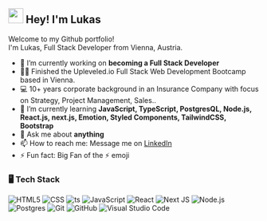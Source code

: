<h2><img src="https://emojis.slackmojis.com/emojis/images/1577305505/7373/hand_wave.gif?1577305505" width="30"/> Hey! I'm Lukas</h2>


<p>Welcome to my Github portfolio! </br> I'm Lukas, Full Stack Developer from Vienna, Austria.
</p>

- 🔭 I’m currently working on **becoming a Full Stack Developer**
- 👨‍🎓 Finished the Upleveled.io Full Stack Web Development Bootcamp based in Vienna.
- 💻 10+ years corporate background in an Insurance Company with focus on Strategy, Project Management, Sales..
- 🌱 I’m currently learning **JavaScript, TypeScript, PostgresQL, Node.js, React.js, next.js, Emotion, Styled Components, TailwindCSS, Bootstrap**
- 💬 Ask me about **anything**
- 📫 How to reach me: Message me on <a href="https://www.linkedin.com/in/prochazka-lukas/">LinkedIn</a>
- ⚡ Fun fact: Big Fan of the :zap: emoji


<h3>🖥️ Tech Stack</h3>

![HTML5](https://img.shields.io/badge/-HTML5-333333?style=flat&logo=HTML5)
![CSS](https://img.shields.io/badge/-CSS-333333?style=flat&logo=CSS3&logoColor=1572B6)
![ts](https://badgen.net/badge/-/TypeScript?icon=typescript&label&labelColor=blue&color=555555)
![JavaScript](https://img.shields.io/badge/-JavaScript-333333?style=flat&logo=javascript)
![React](https://img.shields.io/badge/-React-333333?style=flat&logo=react)
![Next JS](https://img.shields.io/badge/Next-black?style=flat&logo=next.js&logoColor=white)
![Node.js](https://img.shields.io/badge/-Node.js-333333?style=flat&logo=node.js)
![Postgres](https://img.shields.io/badge/postgres-%23316192.svg?style=flat&logo=postgresql&logoColor=white)
![Git](https://img.shields.io/badge/-Git-333333?style=flat&logo=git)
![GitHub](https://img.shields.io/badge/-GitHub-333333?style=flat&logo=github)
![Visual Studio Code](https://img.shields.io/badge/-Visual%20Studio%20Code-333333?style=flat&logo=visual-studio-code&logoColor=007ACC)


 
